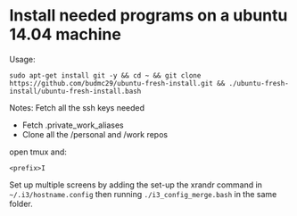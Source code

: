 # Install needed programs on a ubuntu 14.04 machine

Usage:
```
sudo apt-get install git -y && cd ~ && git clone https://github.com/budmc29/ubuntu-fresh-install.git && ./ubuntu-fresh-install/ubuntu-fresh-install.bash
```

Notes:
Fetch all the ssh keys needed
- Fetch .private_work_aliases
- Clone all the /personal and /work repos

open tmux and:
```
<prefix>I
```

Set up multiple screens by adding the set-up the xrandr command in `~/.i3/hostname.config` then running `./i3_config_merge.bash` in the same folder.
